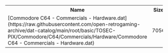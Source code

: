 <table>
<tr><th>Name</th><th>Size</th></tr>
<tr><td>[Commodore C64 - Commercials - Hardware.dat](https://raw.githubusercontent.com/open-retrogaming-archive/dat-catalog/main/root/basic/TOSEC-PIX/Commodore/C64/Commercials/Hardware/Commodore C64 - Commercials - Hardware.dat)</td><td>7056</td></tr>
</table>
